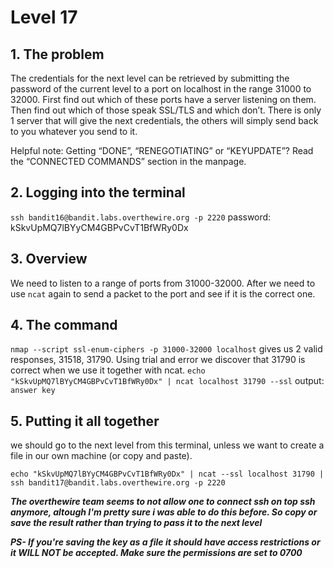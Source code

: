 # Level 17

## 1. The problem

The credentials for the next level can be retrieved by submitting the password of the current level to a port on localhost in the range 31000 to 32000. First find out which of these ports have a server listening on them. Then find out which of those speak SSL/TLS and which don’t. There is only 1 server that will give the next credentials, the others will simply send back to you whatever you send to it.

Helpful note: Getting “DONE”, “RENEGOTIATING” or “KEYUPDATE”? Read the “CONNECTED COMMANDS” section in the manpage.

## 2. Logging into the terminal

`ssh bandit16@bandit.labs.overthewire.org -p 2220`
password: kSkvUpMQ7lBYyCM4GBPvCvT1BfWRy0Dx

## 3. Overview

We need to listen to a range of ports from 31000-32000. After we need to use `ncat` again to send a packet to the port and see if it is the correct one.

## 4. The command

`nmap --script ssl-enum-ciphers -p 31000-32000 localhost` gives us 2 valid responses, 31518, 31790.
Using trial and error we discover that 31790 is correct when we use it together with ncat.
`echo "kSkvUpMQ7lBYyCM4GBPvCvT1BfWRy0Dx" | ncat localhost 31790 --ssl`
output: `answer key`

## 5. Putting it all together

we should go to the next level from this terminal, unless we want to create a file in our own machine (or copy and paste).

`echo "kSkvUpMQ7lBYyCM4GBPvCvT1BfWRy0Dx" | ncat --ssl localhost 31790 | ssh bandit17@bandit.labs.overthewire.org -p 2220`

***The overthewire team seems to not allow one to connect ssh on top ssh anymore, altough I'm pretty sure i was able to do this before. So copy or save the result rather than trying to pass it to the next level***

***PS- If you're saving the key as a file it should have access restrictions or it WILL NOT be accepted. Make sure the permissions are set to 0700***
